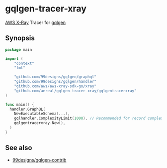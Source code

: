 # gqlgen-tracer-xray

[AWS X-Ray][xray] Tracer for [gqlgen][]

## Synopsis

```go
package main

import (
	"context"
	"fmt"

	"github.com/99designs/gqlgen/graphql"
	"github.com/99designs/gqlgen/handler"
	"github.com/aws/aws-xray-sdk-go/xray"
	"github.com/aereal/gqlgen-tracer-xray/gqlgentracerxray"
)

func main() {
  handler.GraphQL(
    NewExecutableSchema(...),
    gqlhandler.ComplexityLimit(1000), // Recommended for record complexity
    gqlgentracerxray.New(),
  )
}
```

## See also

- [99designs/gqlgen-contrib][gqlgen-contrib]

[xray]: https://aws.amazon.com/xray/
[gqlgen]: https://gqlgen.com/
[gqlgen-tracer]: https://github.com/99designs/gqlgen/blob/master/graphql/tracer.go
[gqlgen-contrib]: https://github.com/99designs/gqlgen-contrib
